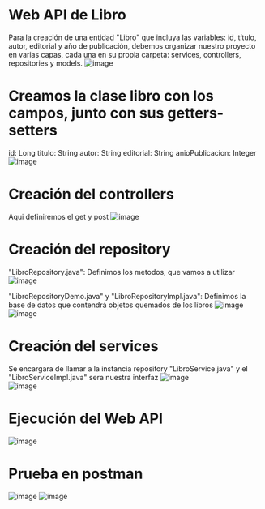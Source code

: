 # Web API de Libro 
Para la creación de una entidad "Libro" que incluya las variables: id, título, autor, editorial y año de publicación, debemos organizar nuestro proyecto en varias capas, cada una en su propia carpeta: services, controllers, repositories y models. 
![image](https://github.com/Ralonzo99/Libros-Favoritos/assets/147834274/b28224f6-990b-44da-866f-abc846acadcf)
# Creamos la clase libro con los campos, junto con sus getters-setters
id: Long
titulo: String
autor: String
editorial: String
anioPublicacion: Integer
![image](https://github.com/Ralonzo99/Libros-Favoritos/assets/147834274/8be7f55b-2484-4cf3-95f7-d617017d4d15)
# Creación del controllers
Aqui definiremos el get y post
![image](https://github.com/Ralonzo99/Libros-Favoritos/assets/147834274/bd9ff111-8d1f-47b2-9dbc-f8d475668f6c)
# Creación del repository
"LibroRepository.java": Definimos los metodos, que vamos a utilizar
![image](https://github.com/Ralonzo99/Libros-Favoritos/assets/147834274/35787600-e2ea-4d35-87bb-a4431aafbf41)

"LibroRepositoryDemo.java" y "LibroRepositoryImpl.java": Definimos la base de datos que contendrá objetos quemados de los libros
![image](https://github.com/Ralonzo99/Libros-Favoritos/assets/147834274/4978d04d-c6a0-4046-abdf-fc3482fcd25a)
![image](https://github.com/Ralonzo99/Libros-Favoritos/assets/147834274/d6b56c58-5cc4-4268-a44f-2b2dc844626b)

# Creación del services
Se encargara de llamar a la instancia repository "LibroService.java" y el "LibroServiceImpl.java" sera nuestra interfaz
![image](https://github.com/Ralonzo99/Libros-Favoritos/assets/147834274/a910f079-4a92-4d46-9735-27f34bad5a00)    
![image](https://github.com/Ralonzo99/Libros-Favoritos/assets/147834274/fa4496a4-e1ac-483b-b2d1-de572dd07573)
# Ejecución del Web API
![image](https://github.com/Ralonzo99/Libros-Favoritos/assets/147834274/d8ca829d-acc5-490e-9691-f070cf6b06d9)
# Prueba en postman
![image](https://github.com/Ralonzo99/Libros-Favoritos/assets/147834274/da9a3ff0-5580-4273-8f8e-811735988f10)
![image](https://github.com/Ralonzo99/Libros-Favoritos/assets/147834274/9f647b21-110c-46e8-9555-8fe8c282b103)

